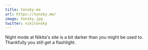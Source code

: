 ```yaml
---
title: tonsky.me
url: https://tonsky.me/
image: tonsky.jpg
twitter: nikitonsky
---
```


Night mode at Nikita's site is a bit darker than you might be used to. Thankfully you still get a flashlight.
